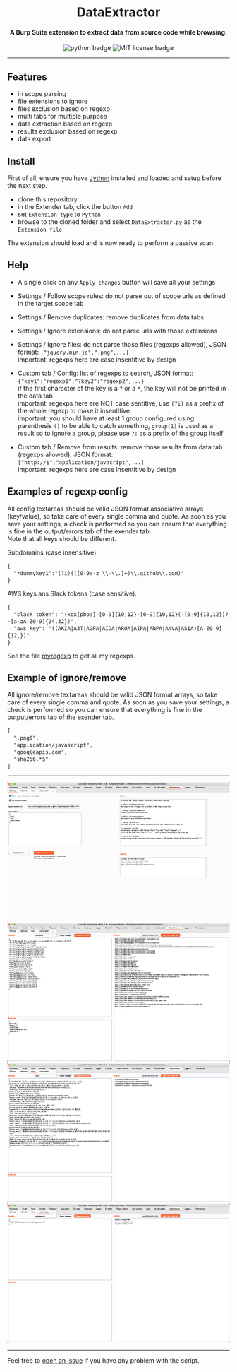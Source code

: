 <h1 align="center">DataExtractor</h1>

<h4 align="center">A Burp Suite extension to extract data from source code while browsing.</h4>

<p align="center">
    <img src="https://img.shields.io/badge/python-v3-blue" alt="python badge">
    <img src="https://img.shields.io/badge/license-MIT-green" alt="MIT license badge">
</p>

<!-- <p align="center">
    <img src="https://img.shields.io/github/stars/kdandy/DataExtractor?style=social" alt="github stars badge">
    <img src="https://img.shields.io/github/watchers/kdandy/DataExtractor?style=social" alt="github watchers badge">
    <img src="https://img.shields.io/github/forks/kdandy/DataExtractor?style=social" alt="github forks badge">
</p> -->

---

## Features

- in scope parsing  
- file extensions to ignore  
- files exclusion based on regexp  
- multi tabs for multiple purpose  
- data extraction based on regexp  
- results exclusion based on regexp  
- data export  

## Install

First of all, ensure you have [Jython](https://www.jython.org/) installed and loaded and setup before the next step.

- clone this repository  
- in the Extender tab, click the button `Add`  
- set `Extension type` to `Python`  
- browse to the cloned folder and select `DataExtractor.py` as the `Extension file`  

The extension should load and is now ready to perform a passive scan.

## Help

- A single click on any `Apply changes` button will save all your settings

- Settings / Follow scope rules:
do not parse out of scope urls as defined in the target scope tab

- Settings / Remove duplicates:
remove duplicates from data tabs

- Settings / Ignore extensions:
do not parse urls with those extensions

- Settings / Ignore files:
do not parse those files (regexps allowed), JSON format: `["jquery.min.js",".png",...]`  
important: regexps here are case insentitive by design

- Custom tab / Config:
list of regexps to search, JSON format: `{"key1":"regexp1","?key2":"regexp2",...}`  
if the first character of the key is a `?` or a `*`, the key will not be printed in the data tab  
important: regexps here are NOT case sentitive, use `(?i)` as a prefix of the whole regexp to make it insentitive  
important: you should have at least 1 group configured using parenthesis `()` to be able to catch something,
`group(1)` is used as a result so to ignore a group, please use `?:` as a prefix of the group itself

- Custom tab / Remove from results:
remove those results from data tab (regexps allowed), JSON format: `["http://$","application/javacript",...]`  
important: regexps here are case insentitive by design

## Examples of regexp config

All config textareas should be valid JSON format associative arrays (key/value), so take care of every single comma and quote.
As soon as you save your settings, a check is performed so you can ensure that everything is fine in the output/errors tab of the exender tab.  
Note that all keys should be different.

Subdomains (case insensitive):
```
{
  "*dummykey1":"(?i)(([0-9a-z_\\-\\.]+)\\.github\\.com)"
}
```

AWS keys ans Slack tokens (case sensitive):
```
{
  "slack token": "(xox[pboa]-[0-9]{10,12}-[0-9]{10,12}(-[0-9]{10,12})?-[a-zA-Z0-9]{24,32})",
  "aws key": "((AKIA|A3T|AGPA|AIDA|AROA|AIPA|ANPA|ANVA|ASIA)[A-Z0-9]{12,})"
}
```

See the file [myregexp](https://github.com/kdandy/DataExtractor/blob/main/myregexp) to get all my regexps.

## Example of ignore/remove

All ignore/remove textareas should be valid JSON format arrays, so take care of every single comma and quote.
As soon as you save your settings, a check is performed so you can ensure that everything is fine in the output/errors tab of the exender tab.  

```
[
  ".png$",
  "application/javascript",
  "googleapis.com",
  "sha256.*$"
]
```

---

<img src="https://raw.githubusercontent.com/kdandy/DataExtractor/main/settings.png">
<img src="https://raw.githubusercontent.com/kdandy/DataExtractor/main/endpoints.png">
<img src="https://raw.githubusercontent.com/kdandy/DataExtractor/main/keys.png">
<img src="https://raw.githubusercontent.com/kdandy/DataExtractor/main/subdomains.png">

---

Feel free to [open an issue](/../../issues/) if you have any problem with the script.  

